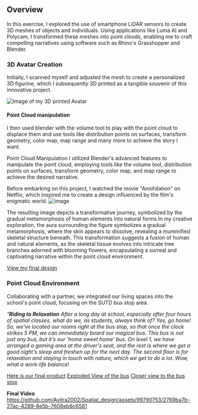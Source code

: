 ## Overview
In this exercise, I explored the use of smartphone LiDAR sensors to create 3D meshes of objects and individuals. Using applications like Luma AI and Polycam, I transformed these meshes into point clouds, enabling me to craft compelling narratives using software such as Rhino's Grasshopper and Blender.

### 3D Avatar Creation
Initially, I scanned myself and adjusted the mesh to create a personalized 3D figurine, which I subsequently 3D printed as a tangible souvenir of this innovative project.

![Image of my 3D printed Avatar](https://github.com/Avitra2002/Spatial_design/assets/99790753/ee61d0b4-34f4-4edc-8f42-cc0c97a43fe9)

#### Point Cloud manipulation
I then used blender with the volume tool to play with the point cloud to displace them and use tools like distribution points on surfaces, transform geometry, color map, map range and many more to achieve the story I want. 

Point Cloud Manipulation
I utilized Blender's advanced features to manipulate the point cloud, employing tools like the volume tool, distribution points on surfaces, transform geometry, color map, and map range to achieve the desired narrative.

Before embarking on this project, I watched the movie "Annihilation" on Netflix, which inspired me to create a design influenced by the film's enigmatic world.
![image](https://github.com/Avitra2002/Spatial_design/assets/99790753/4918c6fc-d426-4836-8f4e-a6c1a49370c1)

The resulting image depicts a transformative journey, symbolized by the gradual metamorphosis of human elements into natural forms.In my creative exploration, the aura surrounding the figure symbolizes a gradual metamorphosis, where the skin appears to dissolve, revealing a mummified skeletal structure beneath. This transformation suggests a fusion of human and natural elements, as the skeletal tissue evolves into intricate tree branches adorned with blooming flowers, encapsulating a surreal and captivating narrative within the point cloud environment.

[View my final design](https://github.com/Avitra2002/Spatial_design/files/13833157/Finalpdf.pdf)

### Point Cloud Environment
Collaborating with a partner, we integrated our living spaces into the school's point cloud, focusing on the SUTD bus stop area.

_"**Riding to Relaxation**
After a long day at school, especially after four hours of spatial classes, what do we, as students, always think of? Yes, go home! So, we've located our rooms right at the bus stop, so that once the clock strikes 5 PM, we can immediately board our magical bus. This bus is not just any bus, but it's our 'home sweet home' bus. On level 1, we have arranged a gaming area at the driver's seat, and the rest is where we get a good night's sleep and freshen up for the next day. The second floor is for relaxation and staying in touch with nature, which we get to do a lot. Wow, what a work-life balance!_

[Here is our final product](https://github.com/Avitra2002/Spatial_design/files/13833226/pdf_2_without_avatar.pdf)
[Exploded View of the bus](https://github.com/Avitra2002/Spatial_design/files/13838164/bus.2d.pdf)
[Closer view to the bus stop](https://github.com/Avitra2002/Spatial_design/files/13838174/busstop.2d.pdf)

**Final Video**
https://github.com/Avitra2002/Spatial_design/assets/99790753/2769ba7b-27ac-4289-8e5b-7608eb6c6581



